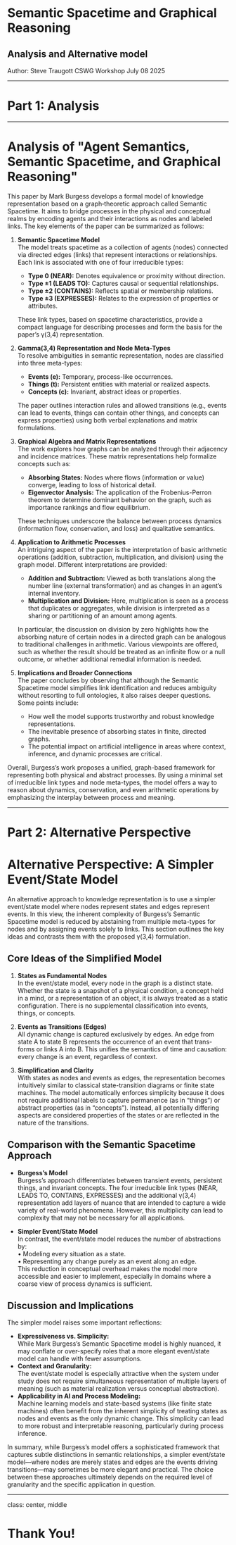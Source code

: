 

# Semantic Spacetime and Graphical Reasoning
## Analysis and Alternative model

Author: Steve Traugott
CSWG Workshop July 08 2025

---

# Part 1: Analysis

---

# Analysis of "Agent Semantics, Semantic Spacetime, and Graphical Reasoning"

This paper by Mark Burgess develops a formal model of knowledge
representation based on a graph‐theoretic approach called Semantic
Spacetime. It aims to bridge processes in the physical and conceptual
realms by encoding agents and their interactions as nodes and labeled
links. The key elements of the paper can be summarized as follows:

1. **Semantic Spacetime Model**  
   The model treats spacetime as a collection of agents (nodes)
   connected via directed edges (links) that represent interactions or
   relationships. Each link is associated with one of four irreducible
   types:
   - **Type 0 (NEAR):** Denotes equivalence or proximity without
     direction.
   - **Type ±1 (LEADS TO):** Captures causal or sequential
     relationships.
   - **Type ±2 (CONTAINS):** Reflects spatial or membership
     relations.
   - **Type ±3 (EXPRESSES):** Relates to the expression of properties or
     attributes.

   These link types, based on spacetime characteristics, provide a
   compact language for describing processes and form the basis for the
   paper’s γ(3,4) representation.

2. **Gamma(3,4) Representation and Node Meta-Types**  
   To resolve ambiguities in semantic representation, nodes are
   classified into three meta-types:
   - **Events (e):** Temporary, process-like occurrences.
   - **Things (t):** Persistent entities with material or realized
     aspects.
   - **Concepts (c):** Invariant, abstract ideas or properties.

   The paper outlines interaction rules and allowed transitions (e.g.,
   events can lead to events, things can contain other things, and
   concepts can express properties) using both verbal explanations and
   matrix formulations.

3. **Graphical Algebra and Matrix Representations**  
   The work explores how graphs can be analyzed through their
   adjacency and incidence matrices. These matrix representations help
   formalize concepts such as:
   - **Absorbing States:** Nodes where flows (information or value)
     converge, leading to loss of historical detail.
   - **Eigenvector Analysis:** The application of the Frobenius-Perron
     theorem to determine dominant behavior on the graph, such as
     importance rankings and flow equilibrium.

   These techniques underscore the balance between process dynamics
   (information flow, conservation, and loss) and qualitative semantics.

4. **Application to Arithmetic Processes**  
   An intriguing aspect of the paper is the interpretation of basic
   arithmetic operations (addition, subtraction, multiplication, and
   division) using the graph model. Different interpretations are
   provided:
   - **Addition and Subtraction:** Viewed as both translations along the
     number line (external transformation) and as changes in an agent’s
     internal inventory.
   - **Multiplication and Division:** Here, multiplication is seen as a
     process that duplicates or aggregates, while division is interpreted
     as a sharing or partitioning of an amount among agents.

   In particular, the discussion on division by zero highlights how the
   absorbing nature of certain nodes in a directed graph can be analogous
   to traditional challenges in arithmetic. Various viewpoints are offered,
   such as whether the result should be treated as an infinite flow or a null
   outcome, or whether additional remedial information is needed.

5. **Implications and Broader Connections**  
   The paper concludes by observing that although the Semantic Spacetime
   model simplifies link identification and reduces ambiguity without
   resorting to full ontologies, it also raises deeper questions. Some
   points include:
   - How well the model supports trustworthy and robust knowledge
     representations.
   - The inevitable presence of absorbing states in finite, directed graphs.
   - The potential impact on artificial intelligence in areas where
     context, inference, and dynamic processes are critical.

Overall, Burgess’s work proposes a unified, graph-based framework for
representing both physical and abstract processes. By using a minimal set
of irreducible link types and node meta-types, the model offers a way to
reason about dynamics, conservation, and even arithmetic operations by
emphasizing the interplay between process and meaning.

---

# Part 2: Alternative Perspective

# Alternative Perspective: A Simpler Event/State Model

An alternative approach to knowledge representation is to use a 
simpler event/state model where nodes represent states and edges represent 
events. In this view, the inherent complexity of Burgess’s Semantic 
Spacetime model is reduced by abstaining from multiple meta-types for nodes 
and by assigning events solely to links. This section outlines the key ideas 
and contrasts them with the proposed γ(3,4) formulation.

## Core Ideas of the Simplified Model

1. **States as Fundamental Nodes**  
   In the event/state model, every node in the graph is a distinct state.  
   Whether the state is a snapshot of a physical condition, a concept held 
   in a mind, or a representation of an object, it is always treated as a 
   static configuration. There is no supplemental classification into 
   events, things, or concepts.

2. **Events as Transitions (Edges)**  
   All dynamic change is captured exclusively by edges. An edge from state 
   A to state B represents the occurrence of an event that trans-
   forms or links A into B. This unifies the semantics of time and causation:
   every change is an event, regardless of context.

3. **Simplification and Clarity**  
   With states as nodes and events as edges, the representation becomes 
   intuitively similar to classical state-transition diagrams or finite
   state machines. The model automatically enforces simplicity because it
   does not require additional labels to capture permanence (as in “things”)
   or abstract properties (as in “concepts”). Instead, all potentially
   differing aspects are considered properties of the states or are reflected
   in the nature of the transitions.

## Comparison with the Semantic Spacetime Approach

- **Burgess’s Model**  
  Burgess’s approach differentiates between transient events, persistent 
  things, and invariant concepts. The four irreducible link types (NEAR,
  LEADS TO, CONTAINS, EXPRESSES) and the additional γ(3,4) representation add 
  layers of nuance that are intended to capture a wide variety of real-world
  phenomena. However, this multiplicity can lead to complexity that may not be
  necessary for all applications.

- **Simpler Event/State Model**  
  In contrast, the event/state model reduces the number of abstractions by:  
  • Modeling every situation as a state.  
  • Representing any change purely as an event along an edge.  
  This reduction in conceptual overhead makes the model more accessible
  and easier to implement, especially in domains where a coarse view of
  process dynamics is sufficient.

## Discussion and Implications

The simpler model raises some important reflections:
- **Expressiveness vs. Simplicity:**  
  While Mark Burgess’s Semantic Spacetime model is highly nuanced, it may
  conflate or over-specify roles that a more elegant event/state model can handle
  with fewer assumptions.
- **Context and Granularity:**  
  The event/state model is especially attractive when the system under study
  does not require simultaneous representation of multiple layers of meaning
  (such as material realization versus conceptual abstraction).
- **Applicability in AI and Process Modeling:**  
  Machine learning models and state-based systems (like finite state machines)
  often benefit from the inherent simplicity of treating states as nodes and
  events as the only dynamic change. This simplicity can lead to more robust and
  interpretable reasoning, particularly during process inference.

In summary, while Burgess’s model offers a sophisticated framework that
captures subtle distinctions in semantic relationships, a simpler event/state
model—where nodes are merely states and edges are the events driving
transitions—may sometimes be more elegant and practical. The choice
between these approaches ultimately depends on the required level of
granularity and the specific application in question.

---

class: center, middle

# Thank You!
